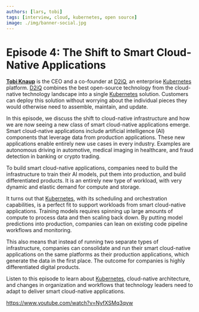 ```yaml
---
authors: [lars, tobi]
tags: [interview, cloud, kubernetes, open source]
image: ./img/banner-social.jpg
---
```


# Episode 4: The Shift to Smart Cloud-Native Applications

[**Tobi Knaup**](https://www.linkedin.com/in/tobiasknaup) is the CEO and a co-founder at [D2iQ](https://d2iq.com), an enterprise [Kubernetes](https://kubernetes.io) platform. [D2iQ](https://d2iq.com) combines the best open-source technology from the cloud-native technology landscape into a single [Kubernetes](https://kubernetes.io) solution. Customers can deploy this solution without worrying about the individual pieces they would otherwise need to assemble, maintain, and update.

In this episode, we discuss the shift to cloud-native infrastructure and how we are now seeing a new class of smart cloud-native applications emerge. Smart cloud-native applications include artificial intelligence (AI) components that leverage data from production applications. These new applications enable entirely new use cases in every industry. Examples are autonomous driving in automotive, medical imaging in healthcare, and fraud detection in banking or crypto trading.

To build smart cloud-native applications, companies need to build the infrastructure to train their AI models, put them into production, and build differentiated products. It is an entirely new type of workload, with very dynamic and elastic demand for compute and storage.

It turns out that [Kubernetes](https://kubernetes.io), with its scheduling and orchestration capabilities, is a perfect fit to support workloads from smart cloud-native applications. Training models requires spinning up large amounts of compute to process data and then scaling back down. By putting model predictions into production, companies can lean on existing code pipeline workflows and monitoring.

This also means that instead of running two separate types of infrastructure, companies can consolidate and run their smart cloud-native applications on the same platforms as their production applications, which generate the data in the first place. The outcome for companies is highly differentiated digital products.

Listen to this episode to learn about [Kubernetes](https://kubernetes.io), cloud-native architecture, and changes in organization and workflows that technology leaders need to adapt to deliver smart cloud-native applications.

https://www.youtube.com/watch?v=NyfXSMq3qyw
